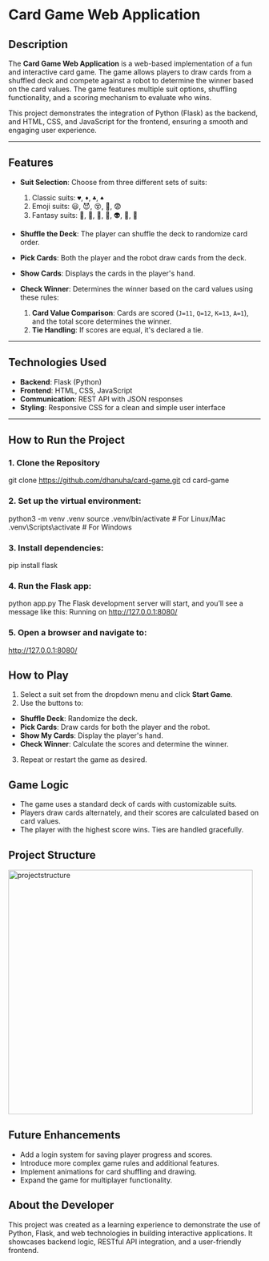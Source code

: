 # Card Game Web Application

## Description
The **Card Game Web Application** is a web-based implementation of a fun and interactive card game. The game allows players to draw cards from a shuffled deck and compete against a robot to determine the winner based on the card values. The game features multiple suit options, shuffling functionality, and a scoring mechanism to evaluate who wins.

This project demonstrates the integration of Python (Flask) as the backend, and HTML, CSS, and JavaScript for the frontend, ensuring a smooth and engaging user experience.

---

## Features
- **Suit Selection**: Choose from three different sets of suits:
  1. Classic suits: `♥`, `♦`, `♣`, `♠`
  2. Emoji suits: 😃, 😈, 😵, 🤢, 😨
  3. Fantasy suits: 🤡, 👹, 👺, 👻, 👽, 👾, 🤖
  
- **Shuffle the Deck**: The player can shuffle the deck to randomize card order.

- **Pick Cards**: Both the player and the robot draw cards from the deck.

- **Show Cards**: Displays the cards in the player's hand.

- **Check Winner**: Determines the winner based on the card values using these rules:
  1. **Card Value Comparison**: Cards are scored (`J=11`, `Q=12`, `K=13`, `A=1`), and the total score determines the winner.
  2. **Tie Handling**: If scores are equal, it's declared a tie.

---

## Technologies Used
- **Backend**: Flask (Python)
- **Frontend**: HTML, CSS, JavaScript
- **Communication**: REST API with JSON responses
- **Styling**: Responsive CSS for a clean and simple user interface

---

## How to Run the Project

### 1. Clone the Repository
git clone <https://github.com/dhanuha/card-game.git>
cd card-game

### 2. Set up the virtual environment:
python3 -m venv .venv source .venv/bin/activate # For Linux/Mac
.venv\Scripts\activate # For Windows

### 3. Install dependencies:
pip install flask

### 4. Run the Flask app:
python app.py
The Flask development server will start, and you’ll see a message like this:
 Running on http://127.0.0.1:8080/

### 5. Open a browser and navigate to:
<http://127.0.0.1:8080/>


## How to Play
1. Select a suit set from the dropdown menu and click **Start Game**.
2. Use the buttons to:
- **Shuffle Deck**: Randomize the deck.
- **Pick Cards**: Draw cards for both the player and the robot.
- **Show My Cards**: Display the player's hand.
- **Check Winner**: Calculate the scores and determine the winner.
3. Repeat or restart the game as desired.

## Game Logic
- The game uses a standard deck of cards with customizable suits.
- Players draw cards alternately, and their scores are calculated based on card values.
- The player with the highest score wins. Ties are handled gracefully.

## Project Structure
<img width="488" alt="projectstructure" src="https://github.com/user-attachments/assets/a0015702-61fb-4dba-b8c9-a24f8b8cba02">


## Future Enhancements
- Add a login system for saving player progress and scores.
- Introduce more complex game rules and additional features.
- Implement animations for card shuffling and drawing.
- Expand the game for multiplayer functionality.

## About the Developer
This project was created as a learning experience to demonstrate the use of Python, Flask, and web technologies in building interactive applications. It showcases backend logic, RESTful API integration, and a user-friendly frontend.
